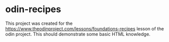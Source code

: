# odin-recipes

This project was created for the https://www.theodinproject.com/lessons/foundations-recipes lesson
of the odin project. This should demonstrate some basic HTML knowledge.
